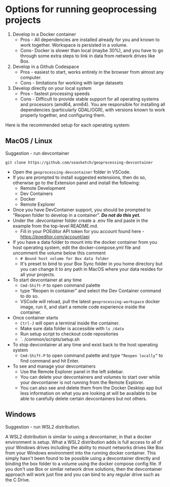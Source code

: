 # Options for running geoprocessing projects

1. Develop in a Docker container
    * Pros - All dependencies are installed already for you and known to work together.  Workspace is persisted in a volume.
    * Cons- Docker is slower than local (maybe 30%), and you have to go through some extra steps to link in data from network drives like Box.
2. Develop in a Github Codespace
    * Pros - easiest to start, works entirely in the browser from almost any computer.
    * Cons - limitations for working with large datasets
3. Develop directly on your local system
    * Pros - fastest processing speeds
    * Cons - Difficult to provide stable support for all operating systems and processors (amd64, arm64). You are responsible for installing all dependencies (particularly GDAL/OGR), with versions known to work properly together, and configuring them.

Here is the recommended setup for each operating system:

## MacOS / Linux

Suggestion - run devcontainer

```
git clone https://github.com/seasketch/geoprocessing-devcontainer
```

* Open the `geoprocessing-devcontainer` folder in VSCode.
* If you are prompted to install suggested extensions, then do so, otherwise go to the Extension panel and install the following:
  * Remote Development
  * Dev Containers
  * Docker
  * Remote Explorer
* Once you have DevContainer support, you should be prompted to ”Reopen folder to develop in a container”.  <b>*Do not do this yet.*</b>
* Under the .devcontainer folder create a .env file and paste in the example from the top-level README.md.
  * Fill in your POEditor API token for you account found here - https://poeditor.com/account/api 
* If you have a data folder to mount into the docker container from you host operating system, edit the docker-compose.yml file and uncomment the volume below this comment
  * `# Bound host volume for Box data folder`
  * It's preset to bind to your Box Sync folder in you home directory but you can change it to any path in MacOS where your data resides for all your projects.
* To start devcontainer at any time
  * `Cmd-Shift-P` to open command palette
  * type “Reopen in container” and select the Dev Container command to do so.
  * VSCode will reload, pull the latest `geoprocessing-workspace` docker image, run it, and start a remote code experience inside the container.  
* Once container starts
  * `Ctrl-J` will open a terminal inside the container.
  * Make sure data folder is accessible with `ls /data`
  * Run setup script to checkout code repositories
  * `. /common/scripts/setup.sh
* To stop devcontainer at any time and exist back to the host operating system
  * `Cmd-Shift-P` to open command palette and type `“Reopen locally”` to find command and hit Enter.
* To see and manage your devcontainers
  * Use the Remote Explorer panel in the left sidebar.
  * You can delete your devcontainers and volumes to start over while your devcontainer is not running from the Remote Explorer.
  * You can also see and delete them from the Docker Desktop app but less information on what you are looking at will be available to be able to carefully delete certain devcontainers but not others.

## Windows

Suggestion -  run WSL2 distribution.

A WSL2 distribution is similar to using a devcontainer, in that a docker environment is setup.  What a WSL2 distribution adds is full access to all of your Windows drives including the ability to mount networks drives like Box from your Windows environment into the running docker container.  This simply hasn't been found to be possible using a devcontainer directly and binding the box folder to a volume using the docker compose config file.  If you don't use Box or similar network drive solutions, then the devcontainer approach will work just fine and you can bind to any regular drive such as the C Drive.
